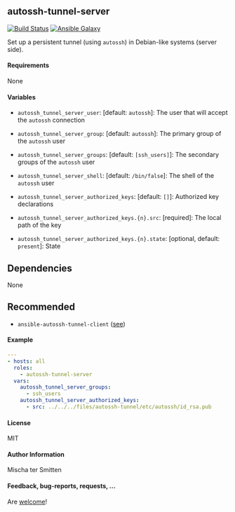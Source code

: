 ## autossh-tunnel-server 

[![Build Status](https://travis-ci.org/Oefenweb/ansible-autossh-tunnel-server.svg?branch=master)](https://travis-ci.org/Oefenweb/ansible-autossh-tunnel-server) [![Ansible Galaxy](http://img.shields.io/badge/ansible--galaxy-autossh--tunnel--server-blue.svg)](https://galaxy.ansible.com/Oefenweb/autossh-tunnel-server)

Set up a persistent tunnel (using `autossh`) in Debian-like systems (server side).

#### Requirements

None

#### Variables

* `autossh_tunnel_server_user`: [default: `autossh`]: The user that will accept the `autossh` connection
* `autossh_tunnel_server_group`: [default: `autossh`]: The primary group of the `autossh` user
* `autossh_tunnel_server_groups`: [default: `[ssh_users]`]: The secondary groups of the `autossh` user
* `autossh_tunnel_server_shell`: [default: `/bin/false`]: The shell of the `autossh` user

* `autossh_tunnel_server_authorized_keys`: [default: `[]`]: Authorized key declarations
* `autossh_tunnel_server_authorized_keys.{n}.src`: [required]: The local path of the key
* `autossh_tunnel_server_authorized_keys.{n}.state`: [optional, default: `present`]: State

## Dependencies

None

## Recommended

* `ansible-autossh-tunnel-client` ([see](https://github.com/Oefenweb/ansible-autossh-tunnel-client))

#### Example

```yaml
---
- hosts: all
  roles:
    - autossh-tunnel-server
  vars:
    autossh_tunnel_server_groups:
      - ssh_users
    autossh_tunnel_server_authorized_keys:
      - src: ../../../files/autossh-tunnel/etc/autossh/id_rsa.pub
```

#### License

MIT

#### Author Information

Mischa ter Smitten

#### Feedback, bug-reports, requests, ...

Are [welcome](https://github.com/Oefenweb/ansible-autossh-tunnel-server/issues)!
